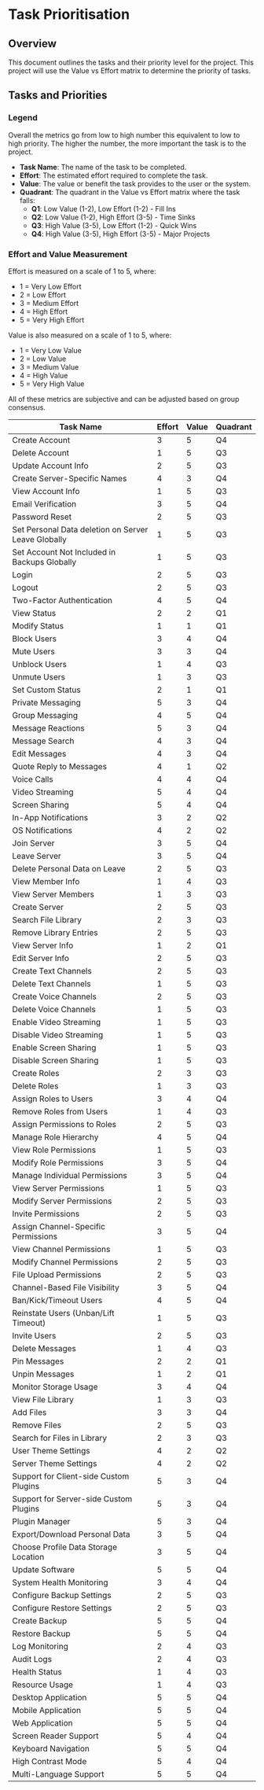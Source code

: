 # Task Prioritisation

## Overview
This document outlines the tasks and their priority level for the project. This project will use the Value vs Effort matrix to determine the priority of tasks.

## Tasks and Priorities

### Legend
Overall the metrics go from low to high number this equivalent to low to high priority. The higher the number, the more important the task is to the project.
- **Task Name**: The name of the task to be completed.
- **Effort**: The estimated effort required to complete the task.
- **Value**: The value or benefit the task provides to the user or the system.
- **Quadrant**: The quadrant in the Value vs Effort matrix where the task falls:
  - **Q1**: Low Value (1-2), Low Effort (1-2) - Fill Ins
  - **Q2**: Low Value (1-2), High Effort (3-5) - Time Sinks
  - **Q3**: High Value (3-5), Low Effort (1-2) - Quick Wins
  - **Q4**: High Value (3-5), High Effort (3-5) - Major Projects 

### Effort and Value Measurement
Effort is measured on a scale of 1 to 5, where:
- 1 = Very Low Effort
- 2 = Low Effort
- 3 = Medium Effort
- 4 = High Effort
- 5 = Very High Effort  

Value is also measured on a scale of 1 to 5, where:
- 1 = Very Low Value
- 2 = Low Value
- 3 = Medium Value
- 4 = High Value
- 5 = Very High Value  

All of these metrics are subjective and can be adjusted based on group consensus.

| Task Name                                            | Effort | Value | Quadrant |
|------------------------------------------------------|--------|-------|----------|
| Create Account                                       |   3    |   5   |    Q4    |
| Delete Account                                       |   1    |   5   |    Q3    |
| Update Account Info                                  |   2    |   5   |    Q3    |
| Create Server-Specific Names                         |   4    |   3   |    Q4    |
| View Account Info                                    |   1    |   5   |    Q3    |
| Email Verification                                   |   3    |   5   |    Q4    |
| Password Reset                                       |   2    |   5   |    Q3    |
| Set Personal Data deletion on Server Leave Globally  |   1    |   5   |    Q3    |
| Set Account Not Included in Backups Globally         |   1    |   5   |    Q3    |
| Login                                                |   2    |   5   |    Q3    |
| Logout                                               |   2    |   5   |    Q3    |
| Two-Factor Authentication                            |   4    |   5   |    Q4    |
| View Status                                          |   2    |   2   |    Q1    |
| Modify Status                                        |   1    |   1   |    Q1    |
| Block Users                                          |   3    |   4   |    Q4    |
| Mute Users                                           |   3    |   3   |    Q4    |
| Unblock Users                                        |   1    |   4   |    Q3    |
| Unmute Users                                         |   1    |   3   |    Q3    |
| Set Custom Status                                    |   2    |   1   |    Q1    |
| Private Messaging                                    |   5    |   3   |    Q4    |
| Group Messaging                                      |   4    |   5   |    Q4    |
| Message Reactions                                    |   5    |   3   |    Q4    |
| Message Search                                       |   4    |   3   |    Q4    |
| Edit Messages                                        |   4    |   3   |    Q4    |
| Quote Reply to Messages                              |   4    |   1   |    Q2    |
| Voice Calls                                          |   4    |   4   |    Q4    |
| Video Streaming                                      |   5    |   4   |    Q4    |
| Screen Sharing                                       |   5    |   4   |    Q4    |
| In-App Notifications                                 |   3    |   2   |    Q2    |
| OS Notifications                                     |   4    |   2   |    Q2    |
| Join Server                                          |   3    |   5   |    Q4    |
| Leave Server                                         |   3    |   5   |    Q4    |
| Delete Personal Data on Leave                        |   2    |   5   |    Q3    |
| View Member Info                                     |   1    |   4   |    Q3    |
| View Server Members                                  |   1    |   3   |    Q3    |
| Create Server                                        |   2    |   5   |    Q3    |
| Search File Library                                  |   2    |   3   |    Q3    |
| Remove Library Entries                               |   2    |   5   |    Q3    |
| View Server Info                                     |   1    |   2   |    Q1    |
| Edit Server Info                                     |   2    |   5   |    Q3    |
| Create Text Channels                                 |   2    |   5   |    Q3    |
| Delete Text Channels                                 |   1    |   5   |    Q3    |
| Create Voice Channels                                |   2    |   5   |    Q3    |
| Delete Voice Channels                                |   1    |   5   |    Q3    |
| Enable Video Streaming                               |   1    |   5   |    Q3    |
| Disable Video Streaming                              |   1    |   5   |    Q3    |
| Enable Screen Sharing                                |   1    |   5   |    Q3    |
| Disable Screen Sharing                               |   1    |   5   |    Q3    |
| Create Roles                                         |   2    |   3   |    Q3    |
| Delete Roles                                         |   1    |   3   |    Q3    |
| Assign Roles to Users                                |   3    |   4   |    Q4    |
| Remove Roles from Users                              |   1    |   4   |    Q3    |
| Assign Permissions to Roles                          |   2    |   5   |    Q3    |
| Manage Role Hierarchy                                |   4    |   5   |    Q4    |
| View Role Permissions                                |   1    |   5   |    Q3    |
| Modify Role Permissions                              |   3    |   5   |    Q4    |
| Manage Individual Permissions                        |   3    |   5   |    Q4    |
| View Server Permissions                              |   1    |   5   |    Q3    |
| Modify Server Permissions                            |   2    |   5   |    Q3    |
| Invite Permissions                                   |   2    |   5   |    Q3    |
| Assign Channel-Specific Permissions                  |   3    |   5   |    Q4    |
| View Channel Permissions                             |   1    |   5   |    Q3    |
| Modify Channel Permissions                           |   2    |   5   |    Q3    |
| File Upload Permissions                              |   2    |   5   |    Q3    |
| Channel-Based File Visibility                        |   3    |   5   |    Q4    |
| Ban/Kick/Timeout Users                               |   4    |   5   |    Q4    |
| Reinstate Users (Unban/Lift Timeout)                 |   1    |   5   |    Q3    |
| Invite Users                                         |   2    |   5   |    Q3    |
| Delete Messages                                      |   1    |   4   |    Q3    |
| Pin Messages                                         |   2    |   2   |    Q1    |
| Unpin Messages                                       |   1    |   2   |    Q1    |
| Monitor Storage Usage                                |   3    |   4   |    Q4    |
| View File Library                                    |   1    |   3   |    Q3    |
| Add Files                                            |   3    |   3   |    Q4    |
| Remove Files                                         |   2    |   5   |    Q3    |
| Search for Files in Library                          |   2    |   3   |    Q3    |
| User Theme Settings                                  |   4    |   2   |    Q2    |
| Server Theme Settings                                |   4    |   2   |    Q2    |
| Support for Client-side Custom Plugins               |   5    |   3   |    Q4    |
| Support for Server-side Custom Plugins               |   5    |   3   |    Q4    |
| Plugin Manager                                       |   5    |   3   |    Q4    |
| Export/Download Personal Data                        |   3    |   5   |    Q4    |
| Choose Profile Data Storage Location                 |   3    |   5   |    Q4    |
| Update Software                                      |   5    |   5   |    Q4    |
| System Health Monitoring                             |   3    |   4   |    Q4    |
| Configure Backup Settings                            |   2    |   5   |    Q3    |
| Configure Restore Settings                           |   2    |   5   |    Q3    |
| Create Backup                                        |   5    |   5   |    Q4    |
| Restore Backup                                       |   5    |   5   |    Q4    |
| Log Monitoring                                       |   2    |   4   |    Q3    |
| Audit Logs                                           |   2    |   4   |    Q3    |
| Health Status                                        |   1    |   4   |    Q3    |
| Resource Usage                                       |   1    |   4   |    Q3    |
| Desktop Application                                  |   5    |   5   |    Q4    |
| Mobile Application                                   |   5    |   5   |    Q4    |
| Web Application                                      |   5    |   5   |    Q4    |
| Screen Reader Support                                |   5    |   4   |    Q4    |
| Keyboard Navigation                                  |   5    |   5   |    Q4    |
| High Contrast Mode                                   |   5    |   4   |    Q4    |
| Multi-Language Support                               |   5    |   5   |    Q4    |
